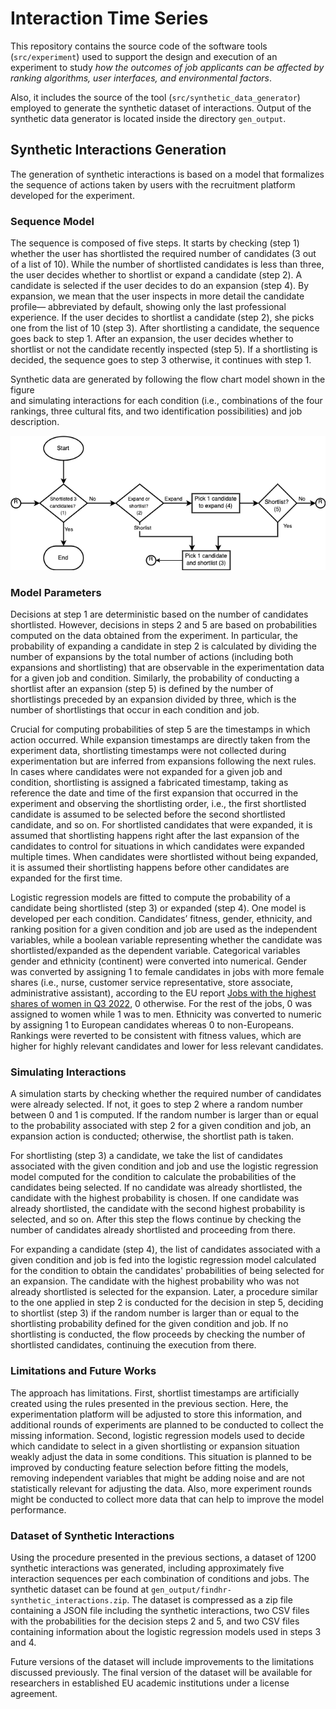 # Interaction Time Series

This repository contains the source code of the software tools (`src/experiment`) 
used to support the design and execution of an experiment to study *how the 
outcomes of job applicants can be affected by ranking algorithms, user interfaces, 
and environmental factors*. 

Also, it includes the source of the tool (`src/synthetic_data_generator`) employed 
to generate the synthetic dataset of interactions. Output of the synthetic data
generator is located inside the directory `gen_output`.

## Synthetic Interactions Generation

The generation of synthetic interactions is based on a model that formalizes the 
sequence of actions taken by users with the recruitment platform developed for 
the experiment.

### Sequence Model

The sequence is composed of five steps. It starts by checking (step 1) whether 
the user has shortlisted the required number of candidates (3 out of a list of 10). 
While the number of shortlisted candidates is less than three, the user decides 
whether to shortlist or expand a candidate (step 2). A candidate is selected if 
the user decides to do an expansion (step 4). By expansion, we mean that the user 
inspects in more detail the candidate profile— abbreviated by default, showing only 
the last professional experience. If the user decides to shortlist a candidate 
(step 2), she picks one from the list of 10 (step 3). After shortlisting a candidate, 
the sequence goes back to step 1. After an expansion, the user decides whether to 
shortlist or not the candidate recently inspected (step 5). If a shortlisting is 
decided, the sequence goes to step 3 otherwise, it continues with step 1. 

Synthetic data are generated by following the flow chart model shown in the figure  
and simulating interactions for each condition (i.e., combinations of the four 
rankings, three cultural fits, and two identification possibilities) and job 
description.

![Sequence Model](images/sequence_synthetic_interactions.png)

### Model Parameters

Decisions at step 1 are deterministic based on the number of candidates shortlisted. 
However, decisions in steps 2 and 5 are based on probabilities computed on the 
data obtained from the experiment. In particular, the probability of expanding a 
candidate in step 2 is calculated by dividing the number of expansions by the total 
number of actions (including both expansions and shortlisting) that are observable 
in the experimentation data for a given job and condition. Similarly, the probability 
of conducting a shortlist after an expansion (step 5) is defined by the number of 
shortlistings preceded by an expansion divided by three, which is the number of 
shortlistings that occur in each condition and job.

Crucial for computing probabilities of step 5 are the timestamps in which action 
occurred. While expansion timestamps are directly taken from the experiment data, 
shortlisting timestamps were not collected during experimentation but are inferred 
from expansions following the next rules. In cases where candidates were not expanded 
for a given job and condition, shortlisting is assigned a fabricated timestamp, 
taking as reference the date and time of the first expansion that occurred in the 
experiment and observing the shortlisting order, i.e., the first shortlisted candidate 
is assumed to be selected before the second shortlisted candidate, and so on. For 
shortlisted candidates that were expanded, it is assumed that shortlisting happens 
right after the last expansion of the candidates to control for situations in which 
candidates were expanded multiple times. When candidates were shortlisted without 
being expanded, it is assumed their shortlisting happens before other candidates 
are expanded for the first time.

Logistic regression models are fitted to compute the probability of a candidate 
being shortlisted (step 3) or expanded (step 4). One model is developed per each 
condition. Candidates’ fitness, gender, ethnicity, and ranking position for a given 
condition and job are used as the independent variables, while a boolean variable 
representing whether the candidate was shortlisted/expanded as the dependent variable. 
Categorical variables gender and ethnicity (continent) were converted into numerical. 
Gender was converted by assigning 1 to female candidates in jobs with more female shares 
(i.e., nurse, customer service representative, store associate, administrative assistant), 
according to the EU report [Jobs with the highest shares of women in Q3 2022](https://ec.europa.eu/eurostat/web/products-eurostat-news/w/edn-20230308-1), 0 otherwise. 
For the rest of the jobs, 0 was assigned to women while 1 was to men. Ethnicity 
was converted to numeric by assigning 1 to European candidates whereas 0 to non-Europeans. 
Rankings were reverted to be consistent with fitness values, which are higher for 
highly relevant candidates and lower for less relevant candidates.

### Simulating Interactions

A simulation starts by checking whether the required number of candidates were 
already selected. If not, it goes to step 2 where a random number between 0 and 
1 is computed. If the random number is larger than or equal to the probability 
associated with step 2 for a given condition and job, an expansion action is conducted; 
otherwise, the shortlist path is taken.

For shortlisting (step 3) a candidate, we take the list of candidates associated 
with the given condition and job and use the logistic regression model computed 
for the condition to calculate the probabilities of the candidates being selected. 
If no candidate was already shortlisted, the candidate with the highest probability 
is chosen. If one candidate was already shortlisted, the candidate with the second 
highest probability is selected, and so on. After this step the flows continue by 
checking the number of candidates already shortlisted and proceeding from there.

For expanding a candidate (step 4), the list of candidates associated with a 
given condition and job is fed into the logistic regression model calculated for 
the condition to obtain the candidates' probabilities of being selected for an expansion. 
The candidate with the highest probability who was not already shortlisted is selected 
for the expansion. Later, a procedure similar to the one applied in step 2 is conducted 
for the decision in step 5, deciding to shortlist (step 3) if the random number is 
larger than or equal to the shortlisting probability defined for the given condition 
and job. If no shortlisting is conducted, the flow proceeds by checking the number 
of shortlisted candidates, continuing the execution from there.

### Limitations and Future Works

The approach has limitations. First, shortlist timestamps are artificially created 
using the rules presented in the previous section. Here, the experimentation platform 
will be adjusted to store this information, and additional rounds of experiments 
are planned to be conducted to collect the missing information. Second, logistic 
regression models used to decide which candidate to select in a given shortlisting 
or expansion situation weakly adjust the data in some conditions. This situation 
is planned to be improved by conducting feature selection before fitting the models, 
removing independent variables that might be adding noise and are not statistically 
relevant for adjusting the data. Also, more experiment rounds might be conducted 
to collect more data that can help to improve the model performance.

### Dataset of Synthetic Interactions

Using the procedure presented in the previous sections, a dataset of 1200 synthetic 
interactions was generated, including approximately five interaction sequences per 
each combination of conditions and jobs. The synthetic dataset can be found at `gen_output/findhr-synthetic_interactions.zip`. 
The dataset is compressed as a zip file containing a JSON file including the synthetic 
interactions, two CSV files with the probabilities for the decision steps 2 and 5, 
and two CSV files containing information about the logistic regression models used 
in steps 3 and 4.

Future versions of the dataset will include improvements to the limitations discussed 
previously. The final version of the dataset will be available for researchers in 
established EU academic institutions under a license agreement.
